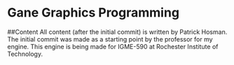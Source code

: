 # Gane Graphics Programming

##Content
All content (after the initial commit) is written by Patrick Hosman.
The initial commit was made as a starting point by the professor for my engine. This engine is being made for IGME-590 at Rochester Institute of Technology.
